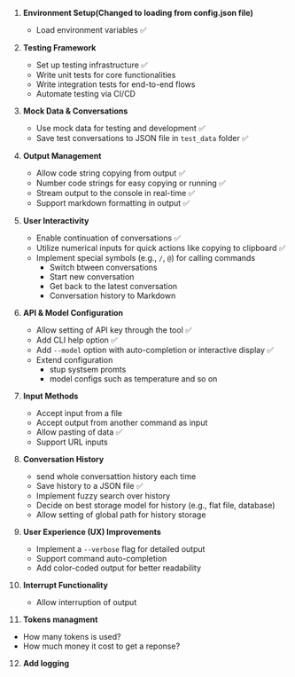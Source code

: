 1. **Environment Setup(Changed to loading from config.json file)**

   - Load environment variables ✅

2. **Testing Framework**

   - Set up testing infrastructure ✅
   - Write unit tests for core functionalities
   - Write integration tests for end-to-end flows
   - Automate testing via CI/CD

3. **Mock Data & Conversations**

   - Use mock data for testing and development ✅
   - Save test conversations to JSON file in `test_data` folder ✅

4. **Output Management**

   - Allow code string copying from output ✅
   - Number code strings for easy copying or running ✅
   - Stream output to the console in real-time ✅
   - Support markdown formatting in output ✅

5. **User Interactivity**

   - Enable continuation of conversations ✅
   - Utilize numerical inputs for quick actions like copying to clipboard ✅
   - Implement special symbols (e.g., `/`, `@`) for calling commands
     - Switch btween conversations
     - Start new conversation
     - Get back to the latest conversation
     - Conversation history to Markdown

6. **API & Model Configuration**

   - Allow setting of API key through the tool ✅
   - Add CLI help option ✅
   - Add `--model` option with auto-completion or interactive display ✅
   - Extend configuration
     - stup systsem promts
     - model configs such as temperature and so on

7. **Input Methods**

   - Accept input from a file
   - Accept output from another command as input
   - Allow pasting of data ✅
   - Support URL inputs

8. **Conversation History**

   - send whole conversattion history each time
   - Save history to a JSON file ✅
   - Implement fuzzy search over history
   - Decide on best storage model for history (e.g., flat file, database)
   - Allow setting of global path for history storage

9. **User Experience (UX) Improvements**

   - Implement a `--verbose` flag for detailed output
   - Support command auto-completion
   - Add color-coded output for better readability

10. **Interrupt Functionality**

    - Allow interruption of output

11. **Tokens managment**

- How many tokens is used?
- How much money it cost to get a reponse?

12. **Add logging**
